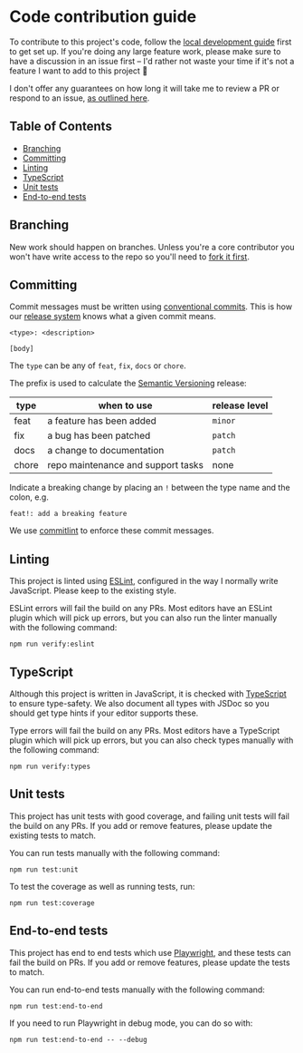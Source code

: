 
# Code contribution guide

To contribute to this project's code, follow the [local development guide](local-development.md) first to get set up. If you're doing any large feature work, please make sure to have a discussion in an issue first – I'd rather not waste your time if it's not a feature I want to add to this project 🙂

I don't offer any guarantees on how long it will take me to review a PR or respond to an issue, [as outlined here](../contributing.md#what-you-can-expect-from-me).


## Table of Contents

  * [Branching](#branching)
  * [Committing](#committing)
  * [Linting](#linting)
  * [TypeScript](#typescript)
  * [Unit tests](#unit-tests)
  * [End-to-end tests](#end-to-end-tests)


## Branching

New work should happen on branches. Unless you're a core contributor you won't have write access to the repo so you'll need to [fork it first](https://docs.github.com/en/pull-requests/collaborating-with-pull-requests/working-with-forks/about-forks).


## Committing

Commit messages must be written using [conventional commits](https://www.conventionalcommits.org/en/v1.0.0/). This is how our [release system](https://github.com/googleapis/release-please#readme) knows what a given commit means.

```
<type>: <description>

[body]
```

The `type` can be any of `feat`, `fix`, `docs` or `chore`.

The prefix is used to calculate the [Semantic Versioning](https://semver.org/) release:

| **type**  | when to use                                            | release level |
| --------- | ------------------------------------------------------ | ------------- |
| feat      | a feature has been added                               | `minor`       |
| fix       | a bug has been patched                                 | `patch`       |
| docs      | a change to documentation                              | `patch`       |
| chore     | repo maintenance and support tasks                     | none          |

Indicate a breaking change by placing an `!` between the type name and the colon, e.g.

```
feat!: add a breaking feature
```

We use [commitlint](https://commitlint.js.org/) to enforce these commit messages.


## Linting

This project is linted using [ESLint](https://eslint.org/), configured in the way I normally write JavaScript. Please keep to the existing style.

ESLint errors will fail the build on any PRs. Most editors have an ESLint plugin which will pick up errors, but you can also run the linter manually with the following command:

```
npm run verify:eslint
```

## TypeScript

Although this project is written in JavaScript, it is checked with [TypeScript](https://www.typescriptlang.org/) to ensure type-safety. We also document all types with JSDoc so you should get type hints if your editor supports these.

Type errors will fail the build on any PRs. Most editors have a TypeScript plugin which will pick up errors, but you can also check types manually with the following command:

```
npm run verify:types
```


## Unit tests

This project has unit tests with good coverage, and failing unit tests will fail the build on any PRs. If you add or remove features, please update the existing tests to match.

You can run tests manually with the following command:

```
npm run test:unit
```

To test the coverage as well as running tests, run:

```
npm run test:coverage
```


## End-to-end tests

This project has end to end tests which use [Playwright](https://playwright.dev/), and these tests can fail the build on PRs. If you add or remove features, please update the tests to match.

You can run end-to-end tests manually with the following command:

```
npm run test:end-to-end
```

If you need to run Playwright in debug mode, you can do so with:

```
npm run test:end-to-end -- --debug
```


